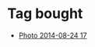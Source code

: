 <!--
title: Tag bought
date: 2020-06-28T14:55:35.352Z
tags:
-->
# Tag bought

 * [Photo 2014-08-24 17](95654403197.md)